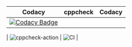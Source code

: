 |Codacy|cppcheck|Codacy|
|:--:|:--:|:--:|
|[![Codacy Badge](https://api.codacy.com/project/badge/Grade/d93b9be3b20340fcac3b1434519f3a3f)](https://app.codacy.com/manual/stepin105005/program_example?utm_source=github.com&utm_medium=referral&utm_content=stepin105005/program_example&utm_campaign=Badge_Grade_Dashboard)
|
![cppcheck-action](https://github.com/stepin105005/1/workflows/cppcheck-action/badge.svg?branch=master)
|
![CI](https://github.com/stepin105005/program_example/workflows/CI/badge.svg?branch=master)
|
